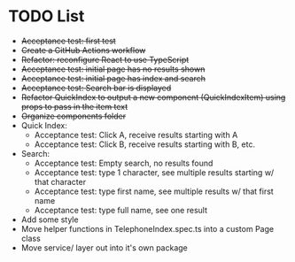 # TODO List

* ~~Acceptance test: first test~~
* ~~Create a GitHub Actions workflow~~
* ~~Refactor: reconfigure React to use TypeScript~~
* ~~Acceptance test: initial page has no results shown~~
* ~~Acceptance test: initial page has index and search~~
* ~~Acceptance test: Search bar is displayed~~
* ~~Refactor QuickIndex to output a new component (QuickIndexItem) using props to pass in the item text~~
* ~~Organize components folder~~
* Quick Index:
  * Acceptance test: Click A, receive results starting with A
  * Acceptance test: Click B, receive results starting with B, etc.
* Search:
  * Acceptance test: Empty search, no results found
  * Acceptance test: type 1 character, see multiple results starting w/ that character
  * Acceptance test: type first name, see multiple results w/ that first name
  * Acceptance test: type full name, see one result
* Add some style
* Move helper functions in TelephoneIndex.spec.ts into a custom Page class
* Move service/ layer out into it's own package



